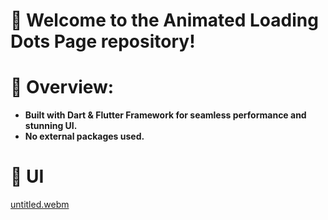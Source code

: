 # 🚀 Welcome to the Animated Loading Dots Page repository!



# 🔧 Overview:

* **Built with Dart & Flutter Framework for seamless performance and stunning UI.**<br>
* **No external packages used.**<br>


# 🎨 UI

[untitled.webm](https://github.com/user-attachments/assets/5c0fb803-6c38-4a75-9f5c-d07c8f8ce079)
